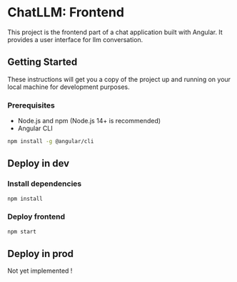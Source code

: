 # ChatLLM: Frontend

This project is the frontend part of a chat application built with Angular. It provides a user interface for llm conversation.

## Getting Started

These instructions will get you a copy of the project up and running on your local machine for development purposes.

### Prerequisites

- Node.js and npm (Node.js 14+ is recommended)
- Angular CLI

```bash
npm install -g @angular/cli
```

## Deploy in dev

### Install dependencies

```bash
npm install
```

### Deploy frontend

```bash
npm start
```

## Deploy in prod

Not yet implemented !
